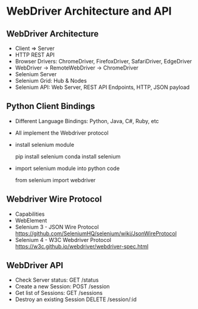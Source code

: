 WebDriver Architecture and API
==============================

WebDriver Architecture
----------------------

- Client => Server
- HTTP REST API
- Browser Drivers: ChromeDriver, FirefoxDriver, SafariDriver, EdgeDriver
- WebDriver -> RemoteWebDriver -> ChromeDriver
- Selenium Server
- Selenium Grid: Hub & Nodes
- Selenium API: Web Server, REST API Endpoints, HTTP, JSON payload


Python Client Bindings
----------------------

- Different Language Bindings: Python, Java, C#, Ruby, etc
- All implement the Webdriver protocol
- install selenium module

	pip install selenium
	conda install selenium

- import selenium module into python code

	from selenium import webdriver

Webdriver Wire Protocol
------------------

- Capabilities
- WebElement
- Selenium 3 - JSON Wire Protocol https://github.com/SeleniumHQ/selenium/wiki/JsonWireProtocol
- Selenium 4 - W3C Webdriver Protocol  https://w3c.github.io/webdriver/webdriver-spec.html



WebDriver API
-------------

- Check Server status: GET /status
- Create a new Session: POST /session
- Get list of Sessions: GET /sessions
- Destroy an existing Session DELETE /session/:id
